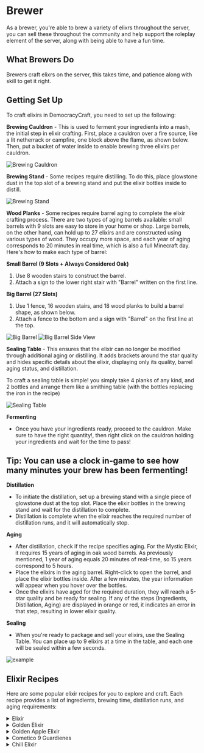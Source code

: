 # Brewer 

As a brewer, you're able to brew a variety of elixrs throughout the server, you can sell these throughout the community and help support the roleplay element of the server, along with being able to have a fun time.

## What Brewers Do
Brewers craft elixrs on the server, this takes time, and patience along with skill to get it right. 

## Getting Set Up
To craft elixirs in DemocracyCraft, you need to set up the following:

**Brewing Cauldron** - This is used to ferment your ingredients into a mash, the initial step in elixir crafting. First, place a cauldron over a fire source, like a lit netherrack or campfire, one block above the flame, as shown below. Then, put a bucket of water inside to enable brewing three elixirs per cauldron.

![Brewing Cauldron](https://i.imgur.com/y3WPIws.png)

**Brewing Stand** - Some recipes require distilling. To do this, place glowstone dust in the top slot of a brewing stand and put the elixir bottles inside to distill.

![Brewing Stand](https://i.imgur.com/mp6foKo.png)

**Wood Planks** - Some recipes require barrel aging to complete the elixir crafting process. There are two types of aging barrels available: small barrels with 9 slots are easy to store in your home or shop. Large barrels, on the other hand, can hold up to 27 elixirs and are constructed using various types of wood. They occupy more space, and each year of aging corresponds to 20 minutes in real time, which is also a full Minecraft day. Here's how to make each type of barrel:

**Small Barrel (9 Slots + Always Considered Oak)**
1. Use 8 wooden stairs to construct the barrel.
2. Attach a sign to the lower right stair with "Barrel" written on the first line.

**Big Barrel (27 Slots)**
1. Use 1 fence, 16 wooden stairs, and 18 wood planks to build a barrel shape, as shown below.
2. Attach a fence to the bottom and a sign with "Barrel" on the first line at the top.

![Big Barrel](https://imgur.com/OJWDQW3.png)
![Big Barrel Side View](https://imgur.com/Ud5nJa9.png)

**Sealing Table** - This ensures that the elixir can no longer be modified through additional aging or distilling. It adds brackets around the star quality and hides specific details about the elixir, displaying only its quality, barrel aging status, and distillation.

To craft a sealing table is simple! you simply take 4 planks of any kind, and 2 bottles and arrange them like a smithing table (with the bottles replacing the iron in the recipe)

![Sealing Table](https://imgur.com/QRrAXAV.png)

**Fermenting**
- Once you have your ingredients ready, proceed to the cauldron. Make sure to have the right quantity!, then right click on the cauldron holding your ingredients and wait for the time to pass!

## Tip: You can use a clock in-game to see how many minutes your brew has been fermenting!

**Distillation**
- To initiate the distillation, set up a brewing stand with a single piece of glowstone dust at the top slot. Place the elixir bottles in the brewing stand and wait for the distillation to complete.
- Distillation is complete when the elixir reaches the required number of distillation runs, and it will automatically stop.


**Aging**
- After distillation, check if the recipe specifies aging. For the Mystic Elixir, it requires 15 years of aging in oak wood barrels. As previously mentioned, 1 year of aging equals 20 minutes of real-time, so 15 years correspond to 5 hours.
- Place the elixirs in the aging barrel. Right-click to open the barrel, and place the elixir bottles inside. After a few minutes, the year information will appear when you hover over the bottles.
- Once the elixirs have aged for the required duration, they will reach a 5-star quality and be ready for sealing. If any of the steps (Ingredients, Distillation, Aging) are displayed in orange or red, it indicates an error in that step, resulting in lower elixir quality.

**Sealing**
- When you're ready to package and sell your elixirs, use the Sealing Table. You can place up to 9 elixirs at a time in the table, and each one will be sealed within a few seconds.

![example](https://imgur.com/esgH208.png)

## Elixir Recipes
Here are some popular elixir recipes for you to explore and craft. Each recipe provides a list of ingredients, brewing time, distillation runs, and aging requirements:

<details>
<summary>Elixir</summary>

Ingredients: 14 Wheat

Boil Time: 14 minutes

Distill Runs: 2

Age: 26 Years

Barrel Wood: Oak

In-Game Name: Elixir

</details>
<details>
<summary>Golden Elixir</summary>

Ingredients: 12 Potato, 6 gold nuggets.

Boil Time: 25 minutes

Distill Runs: 3

Age: 0 Years

Barrel Wood: N/A

In-Game Name: Golden Elixir

</details>
<details>
<summary>Golden Apple Elixir</summary>

Ingredients: 6 Sugar, 2 Golden Apples.

Boil Time: 4 minutes

Distill Runs: 0

Age: 4 Years

Barrel Wood: Oak

In-Game Name: Golden Apple Elixir

</details>
<details>
<summary>Cometico 9 Guardienes</summary>

Ingredients: 25 Cactus.

Boil Time: 18 minutes

Distill Runs: 2

Age: 1 Year

Barrel Wood: Any

In-Game Name: Cometico 9 Guardienes

</details>
<details>
<summary>Chill Elixir</summary>

Ingredients: 3 Potatoes.

Boil Time: 4 minutes

Distill Runs: 1

Age: 0 Years

Barrel Wood: N/A

In-Game Name: Chill Elixir

</details>
